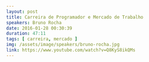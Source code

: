 ```yaml
---
layout: post
title: Carreira de Programador e Mercado de Trabalho
speakers: Bruno Rocha
date: 2016-01-28 00:30:39
duration: 47:11
tags: [ carreira, mercado ]
img: /assets/image/speakers/bruno-rocha.jpg
link: https://www.youtube.com/watch?v=Q8KyS8ikQMs
---
```

